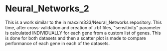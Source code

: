 # Neural_Networks_2
This is a work similar to the in maxxim333/Neural_Networks repository. This time, after cross-validation and creation of .rbf files, "sensitivity" parameter is calculated INDIVIDUALLY for each gene from a custom list of genes. This is done for both datasets and then a scatter plot is made to compare performance of each gene in each of the datasets.
